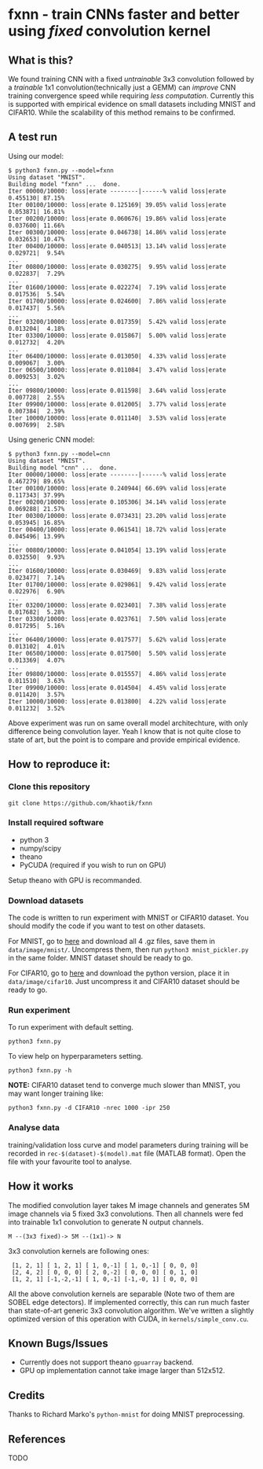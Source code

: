 # fxnn - train CNNs faster and better using *fixed* convolution kernel

## What is this?

We found training CNN with a fixed *untrainable* 3x3 convolution followed by a *trainable* 1x1 convolution(technically just a GEMM) can *improve* CNN training convergence speed while requiring *less computation*. Currently this is supported with empirical evidence on small datasets including MNIST and CIFAR10. While the scalability of this method remains to be confirmed.

## A test run

Using our model:

    $ python3 fxnn.py --model=fxnn
    Using dataset "MNIST".
    Building model "fxnn" ...  done.
    Iter 00000/10000: loss|erate --------|------% valid loss|erate 0.455130| 87.15%
    Iter 00100/10000: loss|erate 0.125169| 39.05% valid loss|erate 0.053871| 16.81%
    Iter 00200/10000: loss|erate 0.060676| 19.86% valid loss|erate 0.037600| 11.66%
    Iter 00300/10000: loss|erate 0.046738| 14.86% valid loss|erate 0.032653| 10.47%
    Iter 00400/10000: loss|erate 0.040513| 13.14% valid loss|erate 0.029721|  9.54%
    ...
    Iter 00800/10000: loss|erate 0.030275|  9.95% valid loss|erate 0.022837|  7.29%
    ...
    Iter 01600/10000: loss|erate 0.022274|  7.19% valid loss|erate 0.017536|  5.54%
    Iter 01700/10000: loss|erate 0.024600|  7.86% valid loss|erate 0.017437|  5.56%
    ...
    Iter 03200/10000: loss|erate 0.017359|  5.42% valid loss|erate 0.013204|  4.18%
    Iter 03300/10000: loss|erate 0.015867|  5.00% valid loss|erate 0.012732|  4.20%
    ...
    Iter 06400/10000: loss|erate 0.013050|  4.33% valid loss|erate 0.009067|  3.00%
    Iter 06500/10000: loss|erate 0.011084|  3.47% valid loss|erate 0.009253|  3.02%
    ...
    Iter 09800/10000: loss|erate 0.011598|  3.64% valid loss|erate 0.007728|  2.55%
    Iter 09900/10000: loss|erate 0.012005|  3.77% valid loss|erate 0.007384|  2.39%
    Iter 10000/10000: loss|erate 0.011140|  3.53% valid loss|erate 0.007699|  2.58%


Using generic CNN model:

    $ python3 fxnn.py --model=cnn
    Using dataset "MNIST".
    Building model "cnn" ...  done.
    Iter 00000/10000: loss|erate --------|------% valid loss|erate 0.467279| 89.65%
    Iter 00100/10000: loss|erate 0.240944| 66.69% valid loss|erate 0.117343| 37.99%
    Iter 00200/10000: loss|erate 0.105306| 34.14% valid loss|erate 0.069288| 21.57%
    Iter 00300/10000: loss|erate 0.073431| 23.20% valid loss|erate 0.053945| 16.85%
    Iter 00400/10000: loss|erate 0.061541| 18.72% valid loss|erate 0.045496| 13.99%
    ...
    Iter 00800/10000: loss|erate 0.041054| 13.19% valid loss|erate 0.032550|  9.93%
    ...
    Iter 01600/10000: loss|erate 0.030469|  9.83% valid loss|erate 0.023477|  7.14%
    Iter 01700/10000: loss|erate 0.029861|  9.42% valid loss|erate 0.022976|  6.90%
    ...
    Iter 03200/10000: loss|erate 0.023401|  7.38% valid loss|erate 0.017682|  5.28%
    Iter 03300/10000: loss|erate 0.023761|  7.50% valid loss|erate 0.017295|  5.16%
    ...
    Iter 06400/10000: loss|erate 0.017577|  5.62% valid loss|erate 0.013102|  4.01%
    Iter 06500/10000: loss|erate 0.017500|  5.50% valid loss|erate 0.013369|  4.07%
    ...
    Iter 09800/10000: loss|erate 0.015557|  4.86% valid loss|erate 0.011510|  3.63%
    Iter 09900/10000: loss|erate 0.014504|  4.45% valid loss|erate 0.011420|  3.57%
    Iter 10000/10000: loss|erate 0.013800|  4.22% valid loss|erate 0.011232|  3.52%

Above experiment was run on same overall model architechture, with only difference being convolution layer.
Yeah I know that is not quite close to state of art, but the point is to compare and provide empirical evidence.


## How to reproduce it:

### Clone this repository

`git clone https://github.com/khaotik/fxnn`

### Install required software

- python 3
- numpy/scipy
- theano
- PyCUDA (required if you wish to run on GPU)

Setup theano with GPU is recommanded.

### Download datasets

The code is written to run experiment with MNIST or CIFAR10 dataset. You should modify the code if you want to test on other datasets.

For MNIST, go to [here](http://yann.lecun.com/exdb/mnist/) and download all 4 .gz files, save them in `data/image/mnist/`. Uncompress them, then run `python3 mnist_pickler.py` in the same folder. MNIST dataset should be ready to go.

For CIFAR10, go to [here](https://www.cs.toronto.edu/~kriz/cifar.html) and download the python version, place it in `data/image/cifar10`. Just uncompress it and CIFAR10 dataset should be ready to go.

### Run experiment

To run experiment with default setting.

`python3 fxnn.py`

To view help on hyperparameters setting.

`python3 fxnn.py -h`

**NOTE:** CIFAR10 dataset tend to converge much slower than MNIST, you may want longer training like:

`python3 fxnn.py -d CIFAR10 -nrec 1000 -ipr 250`

### Analyse data

training/validation loss curve and model parameters during training will be recorded in `rec-$(dataset)-$(model).mat` file (MATLAB format). Open the file with your favourite tool to analyse.


## How it works

The modified convolution layer takes M image channels and generates 5M image channels via 5 fixed 3x3 convolutions. Then all channels were fed into trainable 1x1 convolution to generate N output channels.

`M --(3x3 fixed)-> 5M --(1x1)-> N`

3x3 convolution kernels are following ones:

     [1, 2, 1] [ 1, 2, 1] [ 1, 0,-1] [ 1, 0,-1] [ 0, 0, 0]
     [2, 4, 2] [ 0, 0, 0] [ 2, 0,-2] [ 0, 0, 0] [ 0, 1, 0]
     [1, 2, 1] [-1,-2,-1] [ 1, 0,-1] [-1,-0, 1] [ 0, 0, 0]

All the above convolution kernels are separable (Note two of them are SOBEL edge detectors). If implemented correctly, this can run much faster than state-of-art generic 3x3 convolution algorithm.
We've written a slightly optimized version of this operation with CUDA, in `kernels/simple_conv.cu`.

## Known Bugs/Issues

- Currently does not support theano `gpuarray` backend.
- GPU op implementation cannot take image larger than 512x512.

## Credits

Thanks to Richard Marko's `python-mnist` for doing MNIST preprocessing.

## References

TODO
